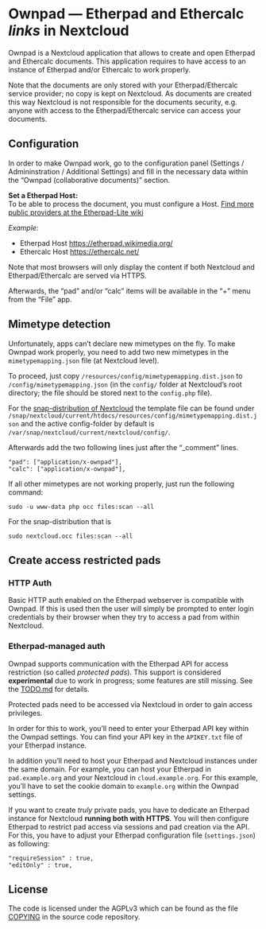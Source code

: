 # Ownpad — Etherpad and Ethercalc _links_ in Nextcloud

Ownpad is a Nextcloud application that allows to create and open
Etherpad and Ethercalc documents. This application requires to have
access to an instance of Etherpad and/or Ethercalc to work properly.

Note that the documents are only stored with your Etherpad/Ethercalc
service provider; no copy is kept on Nextcloud. As documents are
created this way Nextcloud is not responsible for the documents
security, e.g. anyone with access to the Etherpad/Ethercalc service
can access your documents.

## Configuration

In order to make Ownpad work, go to the configuration panel (Settings /
Admininstration / Additional Settings) and fill in the necessary data
within the “Ownpad (collaborative documents)” section.

**Set a Etherpad Host:**  
To be able to process the document, you must configure a Host. [Find more public providers at the Etherpad-Lite wiki](https://github.com/ether/etherpad-lite/wiki/Sites-that-run-Etherpad-Lite)

*Example:*
* Etherpad Host   https://etherpad.wikimedia.org/
* Ethercalc Host  https://ethercalc.net/

Note that most browsers will only display the content if both Nextcloud and Etherpad/Ethercalc are served via HTTPS.

Afterwards, the “pad” and/or “calc” items will be available in the “+”
menu from the “File” app.

## Mimetype detection

Unfortunately, apps can’t declare new mimetypes on the fly. To make
Ownpad work properly, you need to add two new mimetypes in the
`mimetypemapping.json` file (at Nextcloud level).

To proceed, just copy `/resources/config/mimetypemapping.dist.json` to
`/config/mimetypemapping.json` (in the `config/` folder at Nextcloud’s
root directory; the file should be stored next to the `config.php`
file).

For the [snap-distribution of Nextcloud](https://github.com/nextcloud/nextcloud-snap) the template file can be found under `/snap/nextcloud/current/htdocs/resources/config/mimetypemapping.dist.json` and the active config-folder by default is `/var/snap/nextcloud/current/nextcloud/config/`.

Afterwards add the two following lines just after the “_comment”
lines.

    "pad": ["application/x-ownpad"],
    "calc": ["application/x-ownpad"],

If all other mimetypes are not working properly, just run the
following command:

    sudo -u www-data php occ files:scan --all

For the snap-distribution that is

    sudo nextcloud.occ files:scan --all

## Create access restricted pads

### HTTP Auth

Basic HTTP auth enabled on the Etherpad webserver is compatible with 
Ownpad. If this is used then the user will simply be prompted to enter 
login credentials by their browser when they try to access a pad from 
within Nextcloud.

### Etherpad-managed auth

Ownpad supports communication with the Etherpad API for access
restriction (so called *protected pads*). This support is considered
**experimental** due to work in progress; some features are still
missing. See the [TODO.md](TODO.md) for details.

Protected pads need to be accessed via Nextcloud in order to gain access
privileges.

In order for this to work, you’ll need to enter your Etherpad API key
within the Ownpad settings. You can find your API key in the
`APIKEY.txt` file of your Etherpad instance.

In addition you’ll need to host your Etherpad and Nextcloud instances
under the same domain. For example, you can host your Etherpad in
`pad.example.org` and your Nextcloud in `cloud.example.org`. For this
example, you’ll have to set the cookie domain to `example.org` within
the Ownpad settings.

If you want to create *truly* private pads, you have to dedicate an
Etherpad instance for Nextcloud **running both with HTTPS**. You will then configure Etherpad to
restrict pad access via sessions and pad creation via the API.
For this, you have to adjust your Etherpad configuration file
(`settings.json`) as following:

    "requireSession" : true,
    "editOnly" : true,

## License

The code is licensed under the AGPLv3 which can be found as the file [COPYING](COPYING) in the source code repository.
